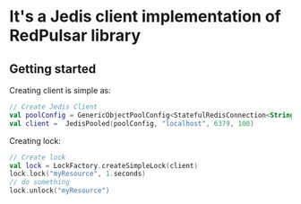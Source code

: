 # It's a Jedis client implementation of RedPulsar library

## Getting started

Creating client is simple as:
```kotlin
// Create Jedis Client
val poolConfig = GenericObjectPoolConfig<StatefulRedisConnection<String, String>>()
val client =  JedisPooled(poolConfig, "localhost", 6379, 100)
```
Creating lock:
```kotlin
// Create lock
val lock = LockFactory.createSimpleLock(client)
lock.lock("myResource", 1.seconds)
// do something
lock.unlock("myResource")
```
